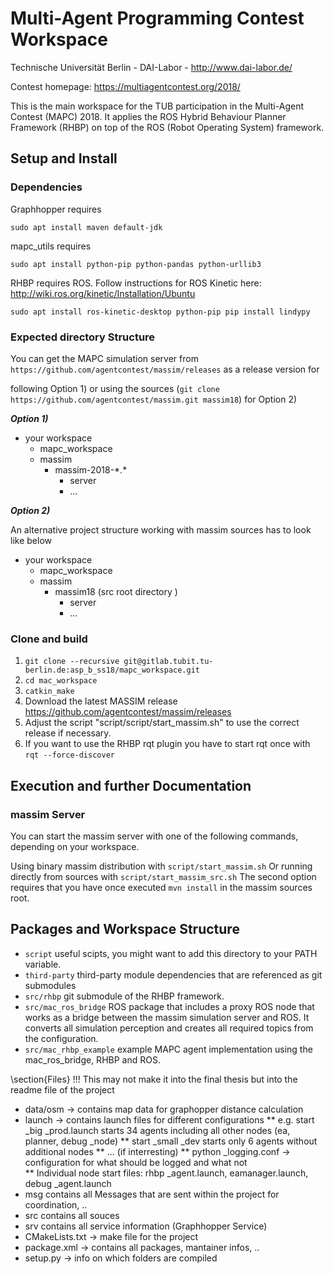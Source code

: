 # Multi-Agent Programming Contest Workspace

Technische Universität Berlin - DAI-Labor - http://www.dai-labor.de/

Contest homepage: https://multiagentcontest.org/2018/

This is the main workspace for the TUB participation in the Multi-Agent Contest (MAPC) 2018.
It applies the ROS Hybrid Behaviour Planner Framework (RHBP) on top of the ROS (Robot Operating System) framework.

## Setup and Install

### Dependencies

Graphhopper requires
```
sudo apt install maven default-jdk
```
mapc_utils requires

```
sudo apt install python-pip python-pandas python-urllib3
```
RHBP requires ROS. Follow instructions for ROS Kinetic here: http://wiki.ros.org/kinetic/Installation/Ubuntu
```
sudo apt install ros-kinetic-desktop python-pip pip install lindypy
```

### Expected directory Structure

You can get the MAPC simulation server from `https://github.com/agentcontest/massim/releases` as a release version for

following Option 1) or using the sources (`git clone https://github.com/agentcontest/massim.git massim18`) for Option 2)

***Option 1)***

* your workspace
    * mapc_workspace
    * massim
        * massim-2018-\*.\*
           * server
           * ...

***Option 2)***

An alternative project structure working with massim sources has to look like below

* your workspace
    * mapc_workspace
    * massim
        * massim18 (src root directory )
            * server
            * ...

### Clone and build

1. `git clone --recursive git@gitlab.tubit.tu-berlin.de:asp_b_ss18/mapc_workspace.git`
2. `cd mac_workspace`
3. `catkin_make`
4. Download the latest MASSIM release https://github.com/agentcontest/massim/releases
5. Adjust the script "script/script/start_massim.sh" to use the correct release if necessary.
6. If you want to use the RHBP rqt plugin you have to start rqt once with `rqt --force-discover`

## Execution and further Documentation

### massim Server

You can start the massim server with one of the following commands, depending on your workspace.

Using binary massim distribution with
`script/start_massim.sh`
Or running directly from sources with `script/start_massim_src.sh`
The second option requires that you have once executed `mvn install` in the massim sources root.

## Packages and Workspace Structure

* `script` useful scipts, you might want to add this directory to your PATH variable.
* `third-party` third-party module dependencies that are referenced as git submodules
* `src/rhbp` git submodule of the RHBP framework.
* `src/mac_ros_bridge` ROS package that includes a proxy ROS node that works as a bridge between the massim simulation server and ROS. It converts all simulation perception and creates all required topics from the configuration.
* `src/mac_rhbp_example` example MAPC agent implementation using the mac_ros_bridge, RHBP and ROS.

\section{Files}
!!! This may not make it into the final thesis but into the readme file of the project
* data/osm -> contains map data for graphopper distance calculation
* launch -> contains launch files for different configurations
** e.g. start \_big \_prod.launch starts 34 agents including all other nodes (ea, planner, debug \_node)
** start \_small \_dev starts only 6 agents without additional nodes
** ... (if interresting)
** python \_logging.conf -> configuration for what should be logged and what not 	
** Individual node start files: rhbp \_agent.launch, eamanager.launch, debug \_agent.launch 
* msg contains all Messages that are sent within the project for coordination, ..
* src contains all souces
* srv contains all service information (Graphhopper Service)
* CMakeLists.txt -> make file for the project
* package.xml -> contains all packages, mantainer infos, ..
* setup.py -> info on which folders are compiled
